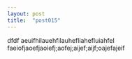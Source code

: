 ```yaml
---
layout: post
title:  "post015"
---
```

dfdf
aeuifhilauehfilauhefliahefluiahfel
faeiofjaoefjaoiefj;aofej;aijef;aijf;oajefajeif
